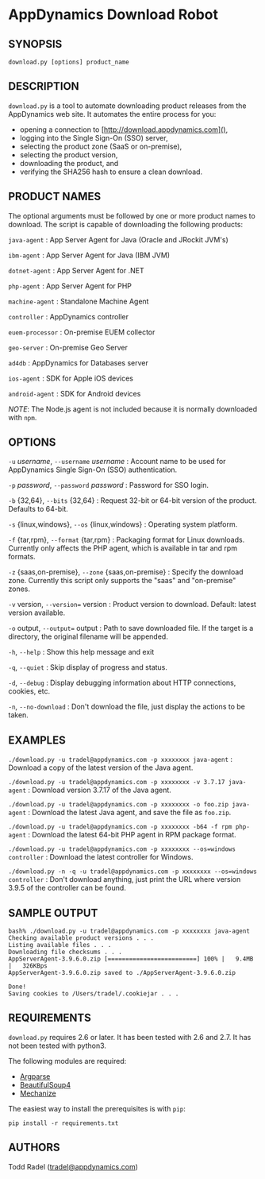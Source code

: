 
AppDynamics Download Robot
==========================

## SYNOPSIS

    download.py [options] product_name


## DESCRIPTION

`download.py` is a tool to automate downloading product releases from the
AppDynamics web site. It automates the entire process for you:

* opening a connection to [http://download.appdynamics.com](),
* logging into the Single Sign-On (SSO) server,
* selecting the product zone (SaaS or on-premise), 
* selecting the product version,
* downloading the product, and
* verifying the SHA256 hash to ensure a clean download. 


## PRODUCT NAMES

The optional arguments must be followed by one or more product names to download. The script is capable of downloading the following products:

`java-agent`
: App Server Agent for Java (Oracle and JRockit JVM's)

`ibm-agent`
: App Server Agent for Java (IBM JVM)

`dotnet-agent`
: App Server Agent for .NET

`php-agent`
: App Server Agent for PHP

`machine-agent`
: Standalone Machine Agent

`controller`
: AppDynamics controller

`euem-processor`
: On-premise EUEM collector

`geo-server`
: On-premise Geo Server

`ad4db`
: AppDynamics for Databases server

`ios-agent`
: SDK for Apple iOS devices

`android-agent`
: SDK for Android devices

_NOTE_: The Node.js agent is not included because it is normally downloaded with `npm`.


## OPTIONS

`-u` _username_, `--username` _username_
:                       Account name to be used for AppDynamics Single 
                        Sign-On (SSO) authentication.

`-p` _password_, `--password` _password_
:                       Password for SSO login.

`-b` {32,64}, `--bits` {32,64}
:                       Request 32-bit or 64-bit version of the product.
                        Defaults to 64-bit.

`-s` {linux,windows}, `--os` {linux,windows}
:                       Operating system platform.

`-f` {tar,rpm}, `--format` {tar,rpm}
:                       Packaging format for Linux downloads. Currently only
                        affects the PHP agent, which is available in tar and
                        rpm formats.

`-z` {saas,on-premise}, `--zone` {saas,on-premise}
:                       Specify the download zone. Currently this script only
                        supports the "saas" and "on-premise" zones.

`-v` version, `--version=` version
:                       Product version to download. Default: latest version
                        available.

`-o` output, `--output=` output
:                       Path to save downloaded file. If the target is a
                        directory, the original filename will be appended.
                        
`-h`, `--help`
:            Show this help message and exit

`-q`, `--quiet`
:           Skip display of progress and status.

`-d`, `--debug`
:           Display debugging information about HTTP connections,
                        cookies, etc.

`-n`, `--no-download`
:     Don't download the file, just display the actions to
                        be taken.
                        
                        
## EXAMPLES

`./download.py -u tradel@appdynamics.com -p xxxxxxxx java-agent`
: Download a copy of the latest version of the Java agent.

`./download.py -u tradel@appdynamics.com -p xxxxxxxx -v 3.7.17 java-agent`
: Download version 3.7.17 of the Java agent.

`./download.py -u tradel@appdynamics.com -p xxxxxxxx -o foo.zip java-agent`
: Download the latest Java agent, and save the file as `foo.zip`.

`./download.py -u tradel@appdynamics.com -p xxxxxxxx -b64 -f rpm php-agent`
: Download the latest 64-bit PHP agent in RPM package format.

`./download.py -u tradel@appdynamics.com -p xxxxxxxx --os=windows controller`
: Download the latest controller for Windows.

`./download.py -n -q -u tradel@appdynamics.com -p xxxxxxxx --os=windows controller`
: Don't download anything, just print the URL where version 3.9.5 of the
  controller can be found.
  

## SAMPLE OUTPUT

    bash% ./download.py -u tradel@appdynamics.com -p xxxxxxxx java-agent
    Checking available product versions . . .
    Listing available files . . .
    Downloading file checksums . . .
    AppServerAgent-3.9.6.0.zip [=========================] 100% |   9.4MB |   326KBps
    AppServerAgent-3.9.6.0.zip saved to ./AppServerAgent-3.9.6.0.zip
    
    Done!
    Saving cookies to /Users/tradel/.cookiejar . . .


## REQUIREMENTS

`download.py` requires 2.6 or later. It has been tested with 2.6 and 2.7. It has not been tested with python3.

The following modules are required:

 * [Argparse](https://pypi.python.org/pypi/argparse)
 * [BeautifulSoup4](https://pypi.python.org/pypi/beautifulsoup4)
 * [Mechanize](https://pypi.python.org/pypi/mechanize)

The easiest way to install the prerequisites is with `pip`:

    pip install -r requirements.txt

## AUTHORS

Todd Radel (<tradel@appdynamics.com>)